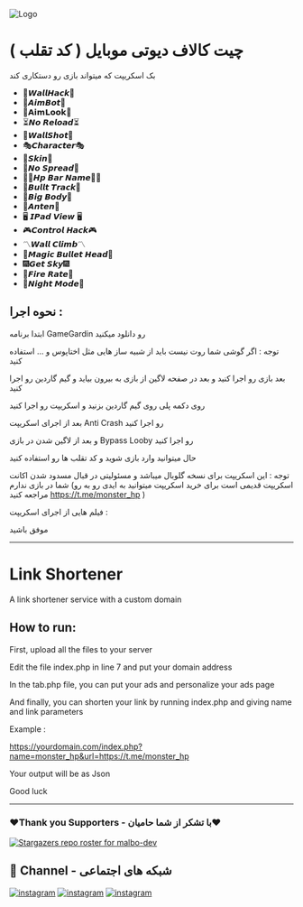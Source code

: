 ![Logo](https://www.dfmrendering.com/wp-content/uploads/2022/01/unnamed-file-1.png)

# چیت کالاف دیوتی موبایل ( کد تقلب )

بک اسکریپت که میتواند بازی رو دستکاری کند

- 🗽𝙒𝙖𝙡𝙡𝙃𝙖𝙘𝙠🗽
- 👾𝘼𝙞𝙢𝘽𝙤𝙩👾
- 🚸𝗔𝗶𝗺𝗟𝗼𝗼𝗸🚸
- ⏳𝙉𝙤 𝙍𝙚𝙡𝙤𝙖𝙙⏳
- 🎯𝙒𝙖𝙡𝙡𝙎𝙝𝙤𝙩🎯
- 🎭𝘾𝙝𝙖𝙧𝙖𝙘𝙩𝙚𝙧🎭
- 🔫𝙎𝙠𝙞𝙣🔫
- 🧪𝙉𝙤 𝙎𝙥𝙧𝙚𝙖𝙙🧪
- 🚶‍♂️𝙃𝙥 𝘽𝙖𝙧 𝙉𝙖𝙢𝙚🚶‍♂️
- 🥊𝘽𝙪𝙡𝙡𝙩 𝙏𝙧𝙖𝙘𝙠🥊
- 🚷𝘽𝙞𝙜 𝘽𝙤𝙙𝙮🚷
- 📡𝘼𝙣𝙩𝙚𝙣📡
- 🖥 𝙄𝙋𝙖𝙙 𝙑𝙞𝙚𝙬 🖥
- 🎮𝘾𝙤𝙣𝙩𝙧𝙤𝙡 𝙃𝙖𝙘𝙠🎮
- 〽️𝙒𝙖𝙡𝙡 𝘾𝙡𝙞𝙢𝙗〽️
- 💯𝙈𝙖𝙜𝙞𝙘 𝘽𝙪𝙡𝙡𝙚𝙩 𝙃𝙚𝙖𝙙💯
- 🎆𝙂𝙚𝙩 𝙎𝙠𝙮🎆
- 🚀𝙁𝙞𝙧𝙚 𝙍𝙖𝙩𝙚🚀
- 🌌𝙉𝙞𝙜𝙝𝙩 𝙈𝙤𝙙𝙚🌌

## نحوه اجرا : 

ابتدا برنامه GameGardin رو دانلود میکنید 

توجه : اگر گوشی شما روت نیست باید از شبیه ساز هایی مثل اختاپوس و ... استفاده کنید 

بعد بازی رو اجرا کنید و بعد در صفحه لاگین از بازی به بیرون بیاید و گیم گاردین رو اجرا کنید 

روی دکمه پلی روی گیم گاردین بزنید و اسکریپت رو اجرا کنید 

بعد از اجرای اسکریپت Anti Crash رو اجرا کنید 

و بعد از لاگین شدن در بازی Bypass Looby رو اجرا کنید 

حال میتوانید وارد بازی شوید و کد تقلب ها رو استفاده کنید 

توجه : این اسکریپت برای نسخه گلوبال میباشد و مسئولیتی در قبال مسدود شدن اکانت شما در بازی ندارم (اسکریپت قدیمی است برای خرید اسکریپت میتوانید به ایدی رو به رو مراجعه کنید https://t.me/monster_hp )

فیلم هایی از اجرای اسکریپت :




موفق باشید

-------------------------------------------------------------------------

# Link Shortener

A link shortener service with a custom domain

## How to run:

First, upload all the files to your server

Edit the file index.php in line 7 and put your domain address

In the tab.php file, you can put your ads and personalize your ads page

And finally, you can shorten your link by running index.php and giving name and link parameters

Example :

https://yourdomain.com/index.php?name=monster_hp&url=https://t.me/monster_hp

Your output will be as Json

Good luck

-------------------------------------------------------------------------

### ❤️Thank you Supporters - با تشکر از شما حامیان❤️
[![Stargazers repo roster for malbo-dev](https://reporoster.com/stars/dark/malbo-dev/shortLink)](https://github.com/malbo-dev/shortLink/stargazers)

## 🔗 Channel - شبکه های اجتماعی
[![instagram](https://img.shields.io/badge/Channel-Telegram-blue)](https://t.me/Malbo_Dev)
[![instagram](https://img.shields.io/badge/Channel-Youtube-red)](https://www.youtube.com/channel/UCRXB3lWiZHPwfgcXMjfUzYA)
[![instagram](https://img.shields.io/badge/Channel-Instagram-pink)](https://instagram.com/malbo.dev)
